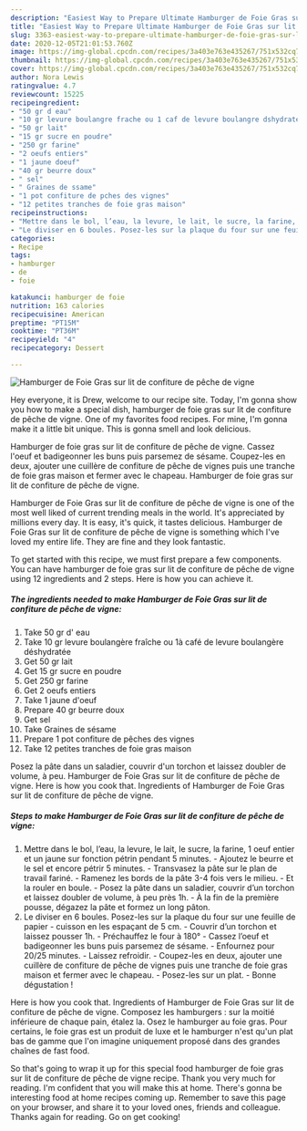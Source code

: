 ```yaml
---
description: "Easiest Way to Prepare Ultimate Hamburger de Foie Gras sur lit de confiture de pêche de vigne"
title: "Easiest Way to Prepare Ultimate Hamburger de Foie Gras sur lit de confiture de pêche de vigne"
slug: 3363-easiest-way-to-prepare-ultimate-hamburger-de-foie-gras-sur-lit-de-confiture-de-peche-de-vigne
date: 2020-12-05T21:01:53.760Z
image: https://img-global.cpcdn.com/recipes/3a403e763e435267/751x532cq70/hamburger-de-foie-gras-sur-lit-de-confiture-de-peche-de-vigne-photo-principale-de-la-recette.jpg
thumbnail: https://img-global.cpcdn.com/recipes/3a403e763e435267/751x532cq70/hamburger-de-foie-gras-sur-lit-de-confiture-de-peche-de-vigne-photo-principale-de-la-recette.jpg
cover: https://img-global.cpcdn.com/recipes/3a403e763e435267/751x532cq70/hamburger-de-foie-gras-sur-lit-de-confiture-de-peche-de-vigne-photo-principale-de-la-recette.jpg
author: Nora Lewis
ratingvalue: 4.7
reviewcount: 15225
recipeingredient:
- "50 gr d eau"
- "10 gr levure boulangre frache ou 1 caf de levure boulangre dshydrate"
- "50 gr lait"
- "15 gr sucre en poudre"
- "250 gr farine"
- "2 oeufs entiers"
- "1 jaune doeuf"
- "40 gr beurre doux"
- " sel"
- " Graines de ssame"
- "1 pot confiture de pches des vignes"
- "12 petites tranches de foie gras maison"
recipeinstructions:
- "Mettre dans le bol, l’eau, la levure, le lait, le sucre, la farine, 1 oeuf entier et un jaune sur fonction pétrin pendant 5 minutes. Ajoutez le beurre et le sel et encore pétrir 5 minutes. Transvasez la pâte sur le plan de travail fariné. Ramenez les bords de la pâte 3-4 fois vers le milieu. Et la rouler en boule. Posez la pâte dans un saladier, couvrir d’un torchon et laissez doubler de volume, à peu près 1h. À la fin de la première pousse, dégazez la pâte et formez un long pâton."
- "Le diviser en 6 boules. Posez-les sur la plaque du four sur une feuille de papier cuisson en les espaçant de 5 cm. Couvrir d’un torchon et laissez pousser 1h. Préchauffez le four à 180° Cassez l’oeuf et badigeonner les buns puis parsemez de sésame. Enfournez pour 20/25 minutes. Laissez refroidir. Coupez-les en deux, ajouter une cuillère de confiture de pêche de vignes puis une tranche de foie gras maison et fermer avec le chapeau. Posez-les sur un plat. Bonne dégustation !"
categories:
- Recipe
tags:
- hamburger
- de
- foie

katakunci: hamburger de foie 
nutrition: 163 calories
recipecuisine: American
preptime: "PT15M"
cooktime: "PT36M"
recipeyield: "4"
recipecategory: Dessert

---
```



![Hamburger de Foie Gras sur lit de confiture de pêche de vigne](https://img-global.cpcdn.com/recipes/3a403e763e435267/751x532cq70/hamburger-de-foie-gras-sur-lit-de-confiture-de-peche-de-vigne-photo-principale-de-la-recette.jpg)

Hey everyone, it is Drew, welcome to our recipe site. Today, I'm gonna show you how to make a special dish, hamburger de foie gras sur lit de confiture de pêche de vigne. One of my favorites food recipes. For mine, I'm gonna make it a little bit unique. This is gonna smell and look delicious.

Hamburger de foie gras sur lit de confiture de pêche de vigne. Cassez l&#39;oeuf et badigeonner les buns puis parsemez de sésame. Coupez-les en deux, ajouter une cuillère de confiture de pêche de vignes puis une tranche de foie gras maison et fermer avec le chapeau. Hamburger de foie gras sur lit de confiture de pêche de vigne.

Hamburger de Foie Gras sur lit de confiture de pêche de vigne is one of the most well liked of current trending meals in the world. It's appreciated by millions every day. It is easy, it's quick, it tastes delicious. Hamburger de Foie Gras sur lit de confiture de pêche de vigne is something which I've loved my entire life. They are fine and they look fantastic.


To get started with this recipe, we must first prepare a few components. You can have hamburger de foie gras sur lit de confiture de pêche de vigne using 12 ingredients and 2 steps. Here is how you can achieve it.

<!--inarticleads1-->

##### The ingredients needed to make Hamburger de Foie Gras sur lit de confiture de pêche de vigne:

1. Take 50 gr d&#39; eau
1. Take 10 gr levure boulangère fraîche ou 1à café de levure boulangère déshydratée
1. Get 50 gr lait
1. Get 15 gr sucre en poudre
1. Get 250 gr farine
1. Get 2 oeufs entiers
1. Take 1 jaune d&#39;oeuf
1. Prepare 40 gr beurre doux
1. Get  sel
1. Take  Graines de sésame
1. Prepare 1 pot confiture de pêches des vignes
1. Take 12 petites tranches de foie gras maison


Posez la pâte dans un saladier, couvrir d&#39;un torchon et laissez doubler de volume, à peu. Hamburger de Foie Gras sur lit de confiture de pêche de vigne. Here is how you cook that. Ingredients of Hamburger de Foie Gras sur lit de confiture de pêche de vigne. 

<!--inarticleads2-->

##### Steps to make Hamburger de Foie Gras sur lit de confiture de pêche de vigne:

1. Mettre dans le bol, l’eau, la levure, le lait, le sucre, la farine, 1 oeuf entier et un jaune sur fonction pétrin pendant 5 minutes. - Ajoutez le beurre et le sel et encore pétrir 5 minutes. - Transvasez la pâte sur le plan de travail fariné. - Ramenez les bords de la pâte 3-4 fois vers le milieu. - Et la rouler en boule. - Posez la pâte dans un saladier, couvrir d’un torchon et laissez doubler de volume, à peu près 1h. - À la fin de la première pousse, dégazez la pâte et formez un long pâton.
1. Le diviser en 6 boules. Posez-les sur la plaque du four sur une feuille de papier - cuisson en les espaçant de 5 cm. - Couvrir d’un torchon et laissez pousser 1h. - Préchauffez le four à 180° - Cassez l’oeuf et badigeonner les buns puis parsemez de sésame. - Enfournez pour 20/25 minutes. - Laissez refroidir. - Coupez-les en deux, ajouter une cuillère de confiture de pêche de vignes puis une tranche de foie gras maison et fermer avec le chapeau. - Posez-les sur un plat. - Bonne dégustation !


Here is how you cook that. Ingredients of Hamburger de Foie Gras sur lit de confiture de pêche de vigne. Composez les hamburgers : sur la moitié inférieure de chaque pain, étalez la. Osez le hamburger au foie gras. Pour certains, le foie gras est un produit de luxe et le hamburger n&#39;est qu&#39;un plat bas de gamme que l&#39;on imagine uniquement proposé dans des grandes chaînes de fast food. 

So that's going to wrap it up for this special food hamburger de foie gras sur lit de confiture de pêche de vigne recipe. Thank you very much for reading. I'm confident that you will make this at home. There's gonna be interesting food at home recipes coming up. Remember to save this page on your browser, and share it to your loved ones, friends and colleague. Thanks again for reading. Go on get cooking!
